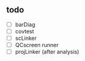 ## todo

  - [ ] barDiag
  - [ ] covtest
  - [ ] scLinker
  - [ ] QCscreen runner
  - [ ] projLinker (after analysis)
